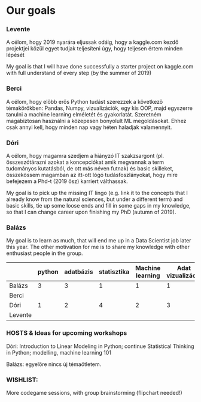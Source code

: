 # Our goals



### Levente
A célom, hogy 2019 nyarára eljussak odáig, hogy a kaggle.com kezdő projektjei közül egyet tudjak teljesíteni úgy, hogy teljesen értem minden lépését

My goal is that I will have done successfully a starter project on kaggle.com with full understand of every step (by the summer of 2019) 

### Berci
A célom, hogy előbb erős Python tudást szerezzek a következő témakörökben: Pandas, Numpy, vizualizációk, egy kis OOP,
majd egyszerre tanulni a machine learning elméletét és gyakorlatát. Szeretném magabiztosan használni a közepesen bonyolult ML megoldásokat. Ehhez csak annyi kell, hogy minden nap vagy héten haladjak valamennyit.

### Dóri
A célom, hogy magamra szedjem a hiányzó IT szakzsargont (pl. összeszótárazni azokat a koncepciókat amik megvannak a term tudományos kutatásból, de ott más néven futnak) és basic skilleket, összekössem magamban az itt-ott lógó tudásfoszlányokat, hogy mire befejezem a Phd-t (2019 ősz) karriert válthassak. 

My goal is to pick up the missing IT lingo (e.g. link it to the concepts that I already know from the natural sciences, but under a different term) and basic skills, tie up some loose ends and fill in some gaps in my knowledge, so that I can change career upon finishing my PhD (autumn of 2019).

### Balázs
My goal is to learn as much, that will end me up in a Data Scientist job later this year. The other motivation for me is to share my knowledge with other enthusiast people in the group.

 

|         | python | adatbázis | statisztika | Machine learning | Adat vizualizáció | Git | Big data | R | other       |
|---------|--------|-----------|-------------|------------------|-------------------|-----|----------|---|-------------|
|  Balázs | 3      | 3         | 1           | 1                | 1                 | 3   | 1        | 1 | -           |
| Berci   |        |           |             |                  |                   |     |          |   |             |
| Dóri    |  1     | 2         | 4           | 2                | 3                 | 2   | 1        | 2 | MATLAB(spm) |
| Levente |        |           |             |                  |                   |     |          |   |             |

### HOSTS & Ideas for upcoming workshops 

Dóri: Introduction to Linear Modeling in Python; continue Statistical Thinking in Python; modelling, machine learning 101 


Balázs: egyelőre nincs új témaötletem. 

 

### WISHLIST: 

More codegame sessions, with group brainstorming (flipchart needed!) 

